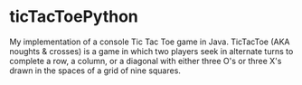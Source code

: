 # ticTacToePython
My implementation of a console Tic Tac Toe game in Java. TicTacToe (AKA noughts &amp; crosses) is a game in which two players seek in alternate turns to complete a row, a column, or a diagonal with either three O's or three X's drawn in the spaces of a grid of nine squares.
